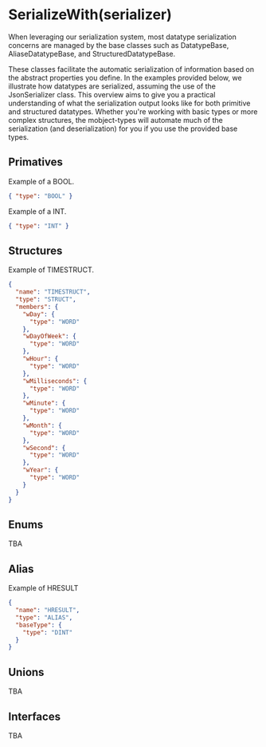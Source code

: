 # SerializeWith(serializer)

When leveraging our serialization system, most datatype serialization concerns are managed by the base classes such as DatatypeBase, AliaseDatatypeBase, and StructuredDatatypeBase.

These classes facilitate the automatic serialization of information based on the abstract properties you define. In the examples provided below, we illustrate how datatypes are serialized, assuming the use of the JsonSerializer class. This overview aims to give you a practical understanding of what the serialization output looks like for both primitive and structured datatypes. Whether you're working with basic types or more complex structures, the mobject-types will automate much of the serialization (and deserialization) for you if you use the provided base types.

## Primatives

Example of a BOOL.

```json
{ "type": "BOOL" }
```

Example of a INT.

```json
{ "type": "INT" }
```

## Structures

Example of TIMESTRUCT.

```json
{
  "name": "TIMESTRUCT",
  "type": "STRUCT",
  "members": {
    "wDay": {
      "type": "WORD"
    },
    "wDayOfWeek": {
      "type": "WORD"
    },
    "wHour": {
      "type": "WORD"
    },
    "wMilliseconds": {
      "type": "WORD"
    },
    "wMinute": {
      "type": "WORD"
    },
    "wMonth": {
      "type": "WORD"
    },
    "wSecond": {
      "type": "WORD"
    },
    "wYear": {
      "type": "WORD"
    }
  }
}
```

## Enums

TBA

## Alias

Example of HRESULT

```json
{
  "name": "HRESULT",
  "type": "ALIAS",
  "baseType": {
    "type": "DINT"
  }
}
```

## Unions

TBA

## Interfaces

TBA

